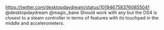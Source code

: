 https://twitter.com/desktopdaydream/status/1019467583760855041 @desktopdaydream @magic_bane Should work with any but the DS4 is closest to a steam controller in terms of features with its touchpad in the middle and accelerometers.